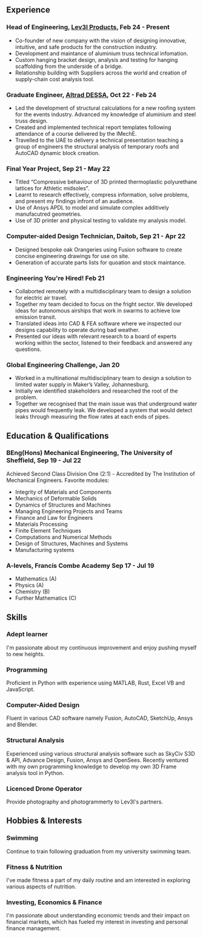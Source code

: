 ## Experience
### Head of Engineering, [Lev3l Products](https://lev3l.co.uk/), Feb 24 - Present
- Co-founder of new company with the vision of designing innovative, intuitive, and safe products for the construction industry. 
- Development and maintance of aluminium truss technical infomation.
- Custom hanging bracket design, analysis and testing for hanging scaffolding from the underside of a bridge. 
- Relationship building with Suppliers across the world and creation of supply-chain cost analysis tool. 
### Graduate Engineer, [Altrad DESSA](https://www.altrad-dessa.com/), Oct 22 - Feb 24
- Led the development of structural calculations for a new roofing system for the events industry. Advanced my knowledge of aluminium and steel truss design.
- Created and implemented technical report templates following attendance of a course delivered by the IMechE.
- Travelled to the UAE to delivery a technical presentation teaching a group of engineers the structural analysis of temporary roofs and AutoCAD dynamic block creation. 
### Final Year Project, Sep 21 - May 22
- Titled “Compressive behaviour of 3D printed thermoplastic polyurethane lattices for Athletic midsoles”. 
- Learnt to research effectively, compress information, solve problems, and present my findings infront of an audience. 
- Use of Ansys APDL to model and simulate complex additively manufacutred geometries. 
- Use of 3D printer and physical testing to validate my analysis model. 
### Computer-aided Design Technician, Daitob, Sep 21 - Apr 22
- Designed bespoke oak Orangeries using Fusion software to create concise engineering drawings for use on site. 
- Generation of accurate parts lists for quoation and stock maintance. 
### Engineering You're Hired! Feb 21
- Collaborted remotely with a multidisciplinary team to design a solution for electric air travel. 
- Together my team decided to focus on the fright sector. We developed ideas for autonomous airships that work in swarms to achieve low emission transit. 
- Translated ideas into CAD & FEA software where we inspected our designs capability to operate during bad weather. 
- Presented our ideas with relevant research to a board of experts working within the sector, listened to their feedback and answered any questions.
### Global Engineering Challenge, Jan 20
- Worked in a multinational multidisciplinary team to design a solution to limited water supply in Maker’s Valley, Johannesburg.
- Initially we identified stakeholders and researched the root of the problem. 
- Together we recognised that the main issue was that underground water pipes would frequently leak. We developed a system that would detect leaks through measuring the flow rates at each ends of pipes. 
## Education & Qualifications
### BEng(Hons) Mechanical Engineering, The University of Sheffield, Sep 19 - Jul 22
Achieved Second Class Division One (2:1) - Accredited by The Institution of Mechanical Engineers. Favorite modules:
- Integrity of Materials and Components
- Mechanics of Deformable Solids
- Dynamics of Structures and Machines
- Managing Engineering Projects and Teams
- Finance and Law for Engineers
- Materials Processing
- Finite Element Techniques
- Computations and Numerical Methods
- Design of Structures, Machines and Systems
- Manufacturing systems
### A-levels, Francis Combe Academy Sep 17 - Jul 19
- Mathematics (A)
- Physics (A)
- Chemistry (B)
- Further Mathematics (C)
## Skills
### Adept learner
I'm passionate about my continuous improvement and enjoy pushing myself to new heights.
### Programming
Proficient in Python with experience using MATLAB, Rust, Excel VB and JavaScript. 
### Computer-Aided Design
Fluent in various CAD software namely Fusion, AutoCAD, SketchUp, Ansys and Blender. 
### Structural Analysis
Experienced using various structural analysis software such as SkyCiv S3D & API, Advance Design, Fusion, Ansys and OpenSees. Recently ventured with my own programming knowledge to develop my own 3D Frame analysis tool in Python.
### Licenced Drone Operator
Provide photography and photogrammerty to Lev3l's partners.
## Hobbies & Interests
### Swimming
Continue to train following graduation from my university swimming team. 
### Fitness & Nutrition
I've made fitness a part of my daily routine and am interested in exploring various aspects of nutrition.
### Investing, Economics & Finance
I'm passionate about understanding economic trends and their impact on financial markets, which has fueled my interest in investing and personal finance management.
